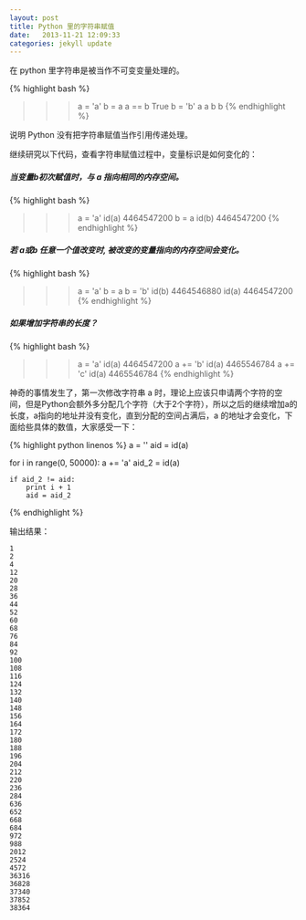 ```yaml
---
layout: post
title: Python 里的字符串赋值
date:   2013-11-21 12:09:33
categories: jekyll update
---
```


在 python 里字符串是被当作不可变变量处理的。

{% highlight bash %}
>>> a = 'a'
>>> b = a
>>> a == b
True
>>> b = 'b'
>>> a
a
>>> b
b
{% endhighlight %}

说明 Python 没有把字符串赋值当作引用传递处理。

继续研究以下代码，查看字符串赋值过程中，变量标识是如何变化的：

##### 当变量b初次赋值时，与 a 指向相同的内存空间。

{% highlight bash %}
>>> a = 'a'
>>> id(a)
4464547200
>>> b = a
>>> id(b)
4464547200
{% endhighlight %}

##### 若 a或b 任意一个值改变时, 被改变的变量指向的内存空间会变化。

{% highlight bash %}
>>> a = 'a'
>>> b = a
>>> b = 'b'
>>> id(b)
4464546880
>>> id(a)
4464547200
{% endhighlight %}

##### 如果增加字符串的长度？

{% highlight bash %}
>>> a = 'a'
>>> id(a)
4464547200
>>> a += 'b'
>>> id(a)
4465546784
>>> a += 'c'
>>> id(a)
4465546784
{% endhighlight %}

神奇的事情发生了，第一次修改字符串 a 时，理论上应该只申请两个字符的空间，但是Python会额外多分配几个字符（大于2个字符），所以之后的继续增加a的长度，a指向的地址并没有变化，直到分配的空间占满后，a 的地址才会变化，下面给些具体的数值，大家感受一下：

{% highlight python linenos %}
a = ''
aid = id(a)

for i in range(0, 50000):
    a += 'a'
    aid_2 = id(a)

    if aid_2 != aid:
        print i + 1
        aid = aid_2

{% endhighlight %}

输出结果：

```
1
2
4
12
20
28
36
44
52
60
68
76
84
92
100
108
116
124
132
140
148
156
164
172
180
188
196
204
212
220
236
284
636
652
668
684
972
988
2012
2524
4572
36316
36828
37340
37852
38364

```
